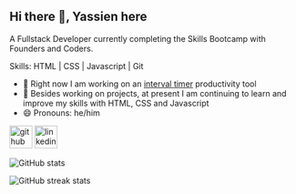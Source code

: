 ## Hi there 👋, Yassien here
A Fullstack Developer currently completing the Skills Bootcamp with Founders and Coders.

Skills: HTML | CSS | Javascript | Git

- 🔭 Right now I am working on an [interval timer](https://github.com/yassienAbdillahi/pomodoroTimer) productivity tool
- 🌱 Besides working on projects, at present I am continuing to learn and improve my skills with HTML, CSS and Javascript 
- 😄 Pronouns: he/him 


[<img src='https://cdn.jsdelivr.net/npm/simple-icons@3.0.1/icons/github.svg' alt='github' height='40'>](https://github.com/yassienAbdillahi)  [<img src='https://cdn.jsdelivr.net/npm/simple-icons@3.0.1/icons/linkedin.svg' alt='linkedin' height='40'>](https://www.linkedin.com/in/yassien-abdillahi/)  

![GitHub stats](https://github-readme-stats.vercel.app/api?username=yassienAbdillahi&show_icons=true&count_private=true)  

![GitHub streak stats](https://github-readme-streak-stats.herokuapp.com/?user=yassienAbdillahi)  


